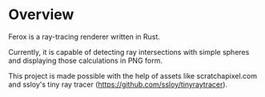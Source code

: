 # Overview
Ferox is a ray-tracing renderer written in Rust. 

Currently, it is capable of detecting ray intersections with simple spheres and displaying those calculations in PNG form.

This project is made possible with the help of assets like scratchapixel.com and ssloy's tiny ray tracer (https://github.com/ssloy/tinyraytracer).
